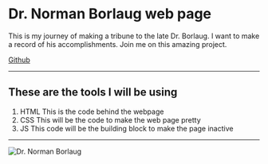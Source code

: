 # Dr. Norman Borlaug web page

This is my journey of making a tribune to the late Dr. Borlaug. I want to make a record of his accomplishments. Join me on this amazing project.

[Github](https://github.com/CrimsonsMyth/Dr.-Norman-Borlaug)

---

## These are the tools I will be using

1. HTML
   This is the code behind the webpage
2. CSS
   This will be the code to make the web page pretty
3. JS
   This code will be the building block to make the page inactive

---

![Dr. Norman Borlaug](https://www.nobelprize.org/uploads/2018/06/borlaug2_fredscenter_photo.jpg "Markdown Tutorial")

